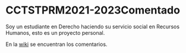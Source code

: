 # CCTSTPRM2021-2023Comentado
Soy un estudiante en Derecho haciendo su servicio social en Recursos Humanos, esto es un proyecto personal.

En la [wiki](https://github.com/ruckysolis/CCTSTPRM2021-2023Comentado/wiki) se encuentran los comentarios.
